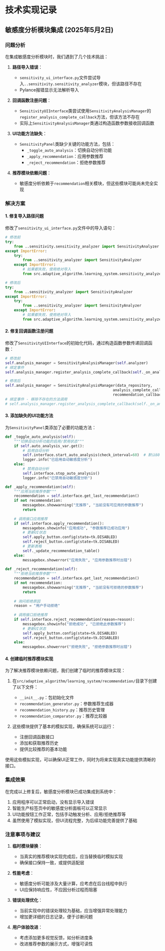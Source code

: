 # 技术实现记录

## 敏感度分析模块集成 (2025年5月2日)

### 问题分析

在集成敏感度分析模块时，我们遇到了几个技术挑战：

1. **路径导入错误**：
   - `sensitivity_ui_interface.py`文件尝试导入`..sensitivity.sensitivity_analyzer`模块，但该路径不存在
   - Pylance报错显示无法解析导入

2. **回调函数注册问题**：
   - `SensitivityUIInterface`类尝试使用`SensitivityAnalysisManager`的`register_analysis_complete_callback`方法，但该方法不存在
   - 实际上`SensitivityAnalysisManager`类通过构造函数参数接收回调函数

3. **UI功能方法缺失**：
   - `SensitivityPanel`类缺少关键的功能方法，包括：
     - `_toggle_auto_analysis`：切换自动分析功能
     - `_apply_recommendation`：应用参数推荐
     - `_reject_recommendation`：拒绝参数推荐

4. **推荐模块依赖问题**：
   - 敏感度分析依赖于`recommendation`相关模块，但这些模块可能尚未完全实现

### 解决方案

#### 1. 修复导入路径问题

修改了`sensitivity_ui_interface.py`文件中的导入语句：

```python
# 修改前
try:
    from ..sensitivity.sensitivity_analyzer import SensitivityAnalyzer
except ImportError:
    try:
        from ..sensitivity_analyzer import SensitivityAnalyzer
    except ImportError:
        # 如果都失败，使用绝对导入
        from src.adaptive_algorithm.learning_system.sensitivity_analyzer import SensitivityAnalyzer

# 修改后
try:
    from ..sensitivity_analyzer import SensitivityAnalyzer
except ImportError:
    try:
        from ..sensitivity_analyzer import SensitivityAnalyzer
    except ImportError:
        # 如果都失败，使用绝对导入
        from src.adaptive_algorithm.learning_system.sensitivity_analyzer import SensitivityAnalyzer
```

#### 2. 修复回调函数注册问题

修改了`SensitivityUIInterface`的初始化代码，通过构造函数参数传递回调函数：

```python
# 修改前
self.analysis_manager = SensitivityAnalysisManager(self.analyzer)
# 绑定事件
self.analysis_manager.register_analysis_complete_callback(self._on_analysis_complete)

# 修改后
self.analysis_manager = SensitivityAnalysisManager(data_repository, 
                                                 analysis_complete_callback=self._on_analysis_complete,
                                                 recommendation_callback=self._on_recommendation_generated)
# 绑定事件 - 移除不存在的方法调用
# self.analysis_manager.register_analysis_complete_callback(self._on_analysis_complete)
```

#### 3. 添加缺失的UI功能方法

为`SensitivityPanel`类添加了必要的功能方法：

```python
def _toggle_auto_analysis(self):
    """切换自动分析功能的启用/禁用状态"""
    if self.auto_analysis_var.get():
        # 启用自动分析
        self.interface.start_auto_analysis(check_interval=60)  # 默认60秒检查一次
        logger.info("已启用自动敏感度分析")
    else:
        # 禁用自动分析
        self.interface.stop_auto_analysis()
        logger.info("已禁用自动敏感度分析")

def _apply_recommendation(self):
    """应用当前推荐参数"""
    recommendation = self.interface.get_last_recommendation()
    if not recommendation:
        messagebox.showwarning("无推荐", "当前没有可应用的参数推荐")
        return
        
    # 调用接口应用推荐
    if self.interface.apply_recommendation():
        messagebox.showinfo("应用成功", "参数推荐已成功应用")
        # 更新UI状态
        self.apply_button.config(state=tk.DISABLED)
        self.reject_button.config(state=tk.DISABLED)
        # 更新表格
        self._update_recommendation_table()
    else:
        messagebox.showerror("应用失败", "应用参数推荐时出错")
        
def _reject_recommendation(self):
    """拒绝当前推荐参数"""
    recommendation = self.interface.get_last_recommendation()
    if not recommendation:
        messagebox.showwarning("无推荐", "当前没有可拒绝的参数推荐")
        return
        
    # 询问拒绝原因
    reason = "用户手动拒绝"
    
    # 调用接口拒绝推荐
    if self.interface.reject_recommendation(reason=reason):
        messagebox.showinfo("拒绝成功", "已拒绝此参数推荐")
        # 更新UI状态
        self.apply_button.config(state=tk.DISABLED)
        self.reject_button.config(state=tk.DISABLED)
    else:
        messagebox.showerror("拒绝失败", "拒绝参数推荐时出错")
```

#### 4. 创建临时推荐模块实现

为了解决推荐模块依赖问题，我们创建了临时的推荐模块实现：

1. 在`src/adaptive_algorithm/learning_system/recommendation/`目录下创建了以下文件：
   - `__init__.py`：包初始化文件
   - `recommendation_generator.py`：参数推荐生成器
   - `recommendation_history.py`：推荐历史管理
   - `recommendation_comparator.py`：推荐比较器

2. 这些模块提供了基本的模拟实现，确保系统可以运行：
   - 注册回调函数接口
   - 添加和获取推荐历史
   - 提供比较推荐的基本功能

使用这些模拟实现，可以确保UI正常工作，同时为将来实现真实功能提供清晰的接口。

### 集成效果

在完成以上修复后，敏感度分析模块已成功集成到系统中：

1. 应用程序可以正常启动，没有显示导入错误
2. 智能生产标签页中的敏感度分析面板可以正常显示
3. UI功能按钮工作正常，包括手动触发分析、应用/拒绝推荐等
4. 虽然使用了模拟实现，但UI流程完整，为后续功能完善提供了基础

### 注意事项与建议

1. **临时模块替换**：
   - 当真实的推荐模块实现完成后，应当替换临时模拟实现
   - 确保接口保持一致，或提供适配层

2. **性能考虑**：
   - 敏感度分析可能涉及大量计算，应考虑在后台线程中执行
   - UI应保持响应性，不应因分析过程而阻塞

3. **错误处理优化**：
   - 当前实现中的错误处理较为基础，应当增强异常处理能力
   - 增加更详细的日志记录，便于诊断问题

4. **用户体验改进**：
   - 考虑添加更多视觉反馈，如分析进度条
   - 改进推荐参数的展示方式，增强可读性 